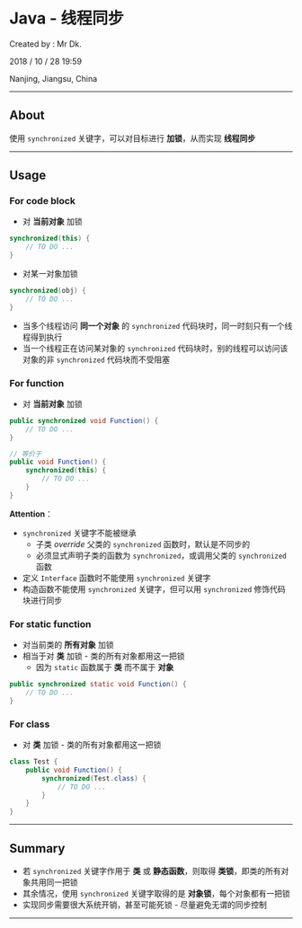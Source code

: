 # Java - 线程同步

Created by : Mr Dk.

2018 / 10 / 28 19:59

Nanjing, Jiangsu, China

---

## About

使用 `synchronized` 关键字，可以对目标进行 __加锁__，从而实现 __线程同步__

---

## Usage

### For code block

* 对 __当前对象__ 加锁

```java
synchronized(this) {
    // TO DO ...
}
```

* 对某一对象加锁

```java
synchronized(obj) {
    // TO DO ...
}
```

* 当多个线程访问 __同一个对象__ 的 `synchronized` 代码块时，同一时刻只有一个线程得到执行
* 当一个线程正在访问某对象的 `synchronized` 代码块时，别的线程可以访问该对象的非 `synchronized` 代码块而不受阻塞

### For function

* 对 __当前对象__ 加锁

```java
public synchronized void Function() {
    // TO DO ...
}

// 等价于
public void Function() {
    synchronized(this) {
        // TO DO ...
    }
}
```

__Attention__：

* `synchronized` 关键字不能被继承
  * 子类 _override_ 父类的 `synchronized` 函数时，默认是不同步的
  * 必须显式声明子类的函数为 `synchronized`，或调用父类的 `synchronized` 函数
* 定义 `Interface` 函数时不能使用 `synchronized` 关键字
* 构造函数不能使用 `synchronized` 关键字，但可以用 `synchronized` 修饰代码块进行同步

### For static function

* 对当前类的 __所有对象__ 加锁
* 相当于对 __类__ 加锁 - 类的所有对象都用这一把锁
  * 因为 `static` 函数属于 __类__ 而不属于 __对象__

```java
public synchronized static void Function() {
    // TO DO ...
}
```

### For class

* 对 __类__ 加锁 - 类的所有对象都用这一把锁

```java
class Test {
    public void Function() {
        synchronized(Test.class) {
            // TO DO ...
        }
    }
}
```

---

## Summary

* 若 `synchronized` 关键字作用于 __类__ 或 __静态函数__，则取得 __类锁__，即类的所有对象共用同一把锁
* 其余情况，使用 `synchronized` 关键字取得的是 __对象锁__，每个对象都有一把锁
* 实现同步需要很大系统开销，甚至可能死锁 - 尽量避免无谓的同步控制

---


